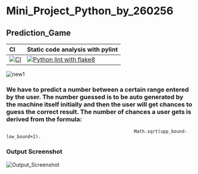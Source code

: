# Mini_Project_Python_by_260256

## Prediction_Game

| CI | Static code analysis with pylint |
|:---|:---------------------------------|
|[![CI](https://github.com/PrabhatRoshan/Mini_Project_Python/actions/workflows/main.yml/badge.svg)](https://github.com/PrabhatRoshan/Mini_Project_Python/actions/workflows/main.yml)|[![Python lint with flake8](https://github.com/PrabhatRoshan/Mini_Project_Python/actions/workflows/python-app.yml/badge.svg)](https://github.com/PrabhatRoshan/Mini_Project_Python/actions/workflows/python-app.yml)|


![new1](https://user-images.githubusercontent.com/80385292/116699306-0ca8ee00-a9e3-11eb-954d-7dd969b09fd2.jpg)


### We have to predict a number between a certain range entered by the user. The number guessed is to be auto generated by the machine itself initially and then the user will get chances to guess the correct result. The number of chances a user gets is derived from the formula: 

                                                    Math.sqrt(upp_bound-low_bound+2).
                                                    
                                                    
### Output Screenshot




![Output_Screenshot](https://user-images.githubusercontent.com/80385292/116699939-d029c200-a9e3-11eb-9979-2b9d929fac26.png)


